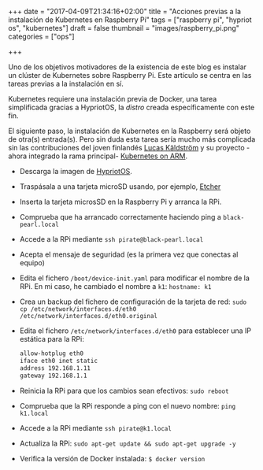 +++
date = "2017-04-09T21:34:16+02:00"
title = "Acciones previas a la instalación de Kubernetes en Raspberry Pi"
tags = ["raspberry pi", "hypriot os", "kubernetes"]
draft = false
thumbnail = "images/raspberry_pi.png"
categories = ["ops"]

+++

Uno de los objetivos motivadores de la existencia de este blog es instalar un clúster de Kubernetes sobre Raspberry Pi. Este artículo se centra en las tareas previas a la instalación en sí.

Kubernetes requiere una instalación previa de Docker, una tarea simplificada gracias a HypriotOS, la _distro_ creada específicamente con este fin.

El siguiente paso, la instalación de Kubernetes en la Raspberry será objeto de otra(s) entrada(s). Pero sin duda esta tarea sería mucho más complicada sin las contribuciones del joven finlandés [Lucas Käldström](https://www.cncf.io/blog/2016/11/29/diversity-scholarship-series-programming-journey-becoming-kubernetes-maintainer/) y su proyecto -ahora integrado la rama principal- [Kubernetes on ARM](https://github.com/luxas/kubernetes-on-arm).

<!--more-->

* Descarga la imagen de [HypriotOS](https://blog.hypriot.com/downloads/).
* Traspásala a una tarjeta microSD usando, por ejemplo, [Etcher](https://etcher.io/)
* Inserta la tarjeta microsSD en la Raspberry Pi y arranca la RPi.
* Comprueba que ha arrancado correctamente haciendo ping a `black-pearl.local`
* Accede a la RPi mediante `ssh pirate@black-pearl.local`
* Acepta el mensaje de seguridad (es la primera vez que conectas al equipo)
* Edita el fichero `/boot/device-init.yaml` para modificar el nombre de la RPi. En mi caso, he cambiado el nombre a `k1`: `hostname: k1`
* Crea un backup del fichero de configuración de la tarjeta de red: `sudo cp /etc/network/interfaces.d/eth0 /etc/network/interfaces.d/eth0.original`
* Edita el fichero `/etc/network/interfaces.d/eth0` para establecer una IP estática para la RPi:

  ```sh
  allow-hotplug eth0
  iface eth0 inet static
  address 192.168.1.11
  gateway 192.168.1.1
  ```

* Reinicia la RPi para que los cambios sean efectivos: `sudo reboot`
* Comprueba que la RPi responde a ping con el nuevo nombre: `ping k1.local`
* Accede a la RPi mediante `ssh pirate@k1.local`
* Actualiza la RPi: `sudo apt-get update && sudo apt-get upgrade -y`
* Verifica la versión de Docker instalada: `$ docker version`
